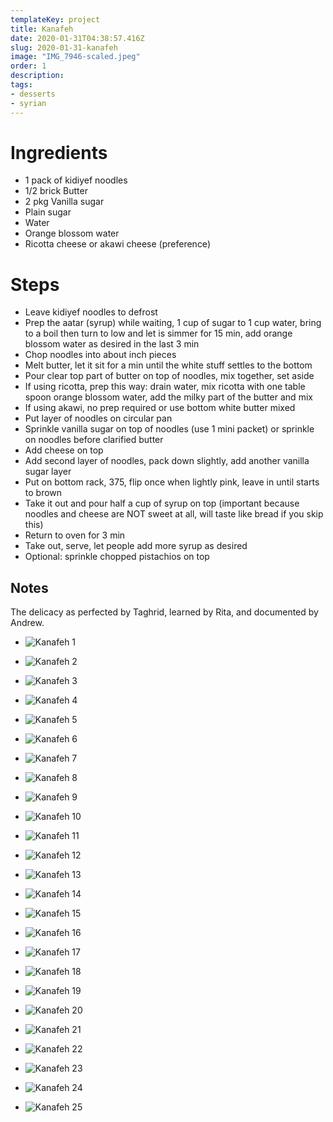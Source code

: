 ```yaml
---
templateKey: project
title: Kanafeh
date: 2020-01-31T04:38:57.416Z
slug: 2020-01-31-kanafeh
image: "IMG_7946-scaled.jpeg"
order: 1
description:
tags:
- desserts
- syrian
---
```


# Ingredients

- 1 pack of kidiyef noodles
- 1/2 brick Butter
- 2 pkg Vanilla sugar
- Plain sugar
- Water
- Orange blossom water
- Ricotta cheese or akawi cheese (preference)

# Steps

- Leave kidiyef noodles to defrost
- Prep the aatar (syrup) while waiting, 1 cup of sugar to 1 cup water, bring to a boil then turn to low and let is simmer for 15 min, add orange blossom water as desired in the last 3 min
- Chop noodles into about inch pieces
- Melt butter, let it sit for a min until the white stuff settles to the bottom
- Pour clear top part of butter on top of noodles, mix together, set aside
- If using ricotta, prep this way: drain water, mix ricotta with one table spoon orange blossom water, add the milky part of the butter and mix
- If using akawi, no prep required or use bottom white butter mixed
- Put layer of noodles on circular pan
- Sprinkle vanilla sugar on top of noodles (use 1 mini packet) or sprinkle on noodles before clarified butter
- Add cheese on top
- Add second layer of noodles, pack down slightly, add another vanilla sugar layer
- Put on bottom rack, 375, flip once when lightly pink, leave in until starts to brown
- Take it out and pour half a cup of syrup on top (important because noodles and cheese are NOT sweet at all, will taste like bread if you skip this)
- Return to oven for 3 min
- Take out, serve, let people add more syrup as desired
- Optional: sprinkle chopped pistachios on top

## Notes

The delicacy as perfected by Taghrid, learned by Rita, and documented by Andrew.

- ![Kanafeh 1](images/IMG_7895-1024x768.jpeg)
    
- ![Kanafeh 2](images/IMG_7898-1024x768.jpeg)
    
- ![Kanafeh 3](images/IMG_7905-1024x768.jpeg)
    
- ![Kanafeh 4](images/IMG_7906-1024x768.jpeg)
    
- ![Kanafeh 5](images/IMG_7907-1024x768.jpeg)
    
- ![Kanafeh 6](images/IMG_7909-1024x768.jpeg)
    
- ![Kanafeh 7](images/IMG_7911-1024x768.jpeg)
    
- ![Kanafeh 8](images/IMG_7913-1024x768.jpeg)
    
- ![Kanafeh 9](images/IMG_7915-1024x768.jpeg)
    
- ![Kanafeh 10](images/IMG_7916-1024x768.jpeg)
    
- ![Kanafeh 11](images/IMG_7918-1024x768.jpeg)
    
- ![Kanafeh 12](images/IMG_7921-1024x768.jpeg)
    
- ![Kanafeh 13](images/IMG_7922-1024x768.jpeg)
    
- ![Kanafeh 14](images/IMG_7925-1024x768.jpeg)
    
- ![Kanafeh 15](images/IMG_7927-1024x768.jpeg)
    
- ![Kanafeh 16](images/IMG_7929-1024x768.jpeg)
    
- ![Kanafeh 17](images/IMG_7932-1024x768.jpeg)
    
- ![Kanafeh 18](images/IMG_7933-1024x768.jpeg)
    
- ![Kanafeh 19](images/IMG_7934-1024x768.jpeg)
    
- ![Kanafeh 20](images/IMG_7937-1024x768.jpeg)
    
- ![Kanafeh 21](images/IMG_7941-1024x768.jpeg)
    
- ![Kanafeh 22](images/IMG_7942-1024x768.jpeg)
    
- ![Kanafeh 23](images/IMG_7944-1024x768.jpeg)
    
- ![Kanafeh 24](images/IMG_7946-1024x768.jpeg)
    
- ![Kanafeh 25](images/IMG_7958-1024x768.jpeg)
